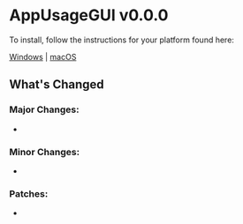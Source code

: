 # AppUsageGUI v0.0.0

To install, follow the instructions for your platform found here:

[Windows](https://github.com/Adam-Color/AppUsageGUI/blob/Develop/docs/install_windows.md) | [macOS](https://github.com/Adam-Color/AppUsageGUI/blob/v1.4.0/docs/install_macos.md)

## What's Changed

### Major Changes:
* 

### Minor Changes:
* 

### Patches:
* 
